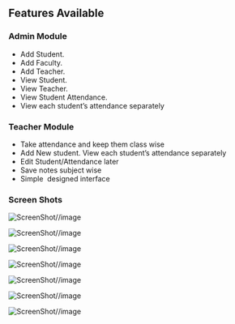 <h2>Features Available</h2>
<h3>Admin Module</h3>
<ul>
 	<li>Add Student.</li>
 	<li>Add Faculty.</li>
 	<li>Add Teacher.</li>
 	<li>View Student.</li>
 	<li>View Teacher.</li>
 	<li>View Student Attendance.</li>
 	<li>View each student’s attendance separately</li>
</ul>
<h3>Teacher Module</h3>
<ul>
 	<li>Take attendance and keep them class wise</li>
 	<li>Add New student. View each student’s attendance separately</li>
 	<li>Edit Student/Attendance later</li>
 	<li>Save notes subject wise</li>
 	<li>Simple  designed interface</li>
</ul>
<h3>Screen Shots</h3>

![ScreenShot](https://github.com/Ebrahim1133/Attendance-App-Using-Android/blob/master/welcomescrren_AndroidAttendanceSystem.jpg)//image

![ScreenShot](https://github.com/Ebrahim1133/Attendance-App-Using-Android/blob/master/loginscreen_AndroidAttendanceSystem.jpg)//image

![ScreenShot](https://github.com/Ebrahim1133/Attendance-App-Using-Android/blob/master/homescreen_AndroidAttendanceSystem.jpg)//image

![ScreenShot](https://github.com/Ebrahim1133/Attendance-App-Using-Android/blob/master/homescreen2_AndroidAttendanceSystem.jpg)//image

![ScreenShot](https://github.com/Ebrahim1133/Attendance-App-Using-Android/blob/master/addsubject_AndroidAttendanceSystem.jpg)//image

![ScreenShot](https://github.com/Ebrahim1133/Attendance-App-Using-Android/blob/master/addstudentscreen_AndroidAttendanceSystem.jpg)//image

![ScreenShot](https://github.com/Ebrahim1133/Attendance-App-Using-Android/blob/master/addcoures_AndroidAttendanceSystem.jpg)//image


